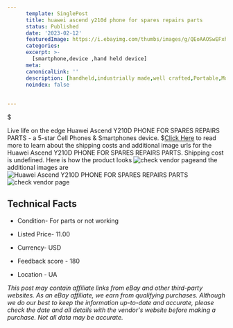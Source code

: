 ```yaml
---
      template: SinglePost
      title: huawei ascend y210d phone for spares repairs parts
      status: Published
      date: '2023-02-12'
      featuredImage: https://i.ebayimg.com/thumbs/images/g/QEoAAOSwEFxh56H0/s-l225.jpg
      categories: 
      excerpt: >-
        [smartphone,device ,hand held device]
      meta:
      canonicalLink: ''
      description: [handheld,industrially made,well crafted,Portable,Mobile,Compact,Convenient,Lightweight,Maneuverable,Man-portable,Miniature,Carriable,Hand-held,Light,Holdable,Transportable,Mobile device,Pocket-sized,On-the-go,Wireless,Cordless,Compact size,Convenient size, smartphone,device ,hand held device]
      noindex: false
      
        
---
```

$

Live life on the edge Huawei Ascend Y210D PHONE FOR SPARES REPAIRS PARTS - a 5-star Cell Phones & Smartphones device.
$[Click Here](https://www.ebay.com/itm/154801919741?hash=item240ae9d6fd%3Ag%3AQEoAAOSwEFxh56H0&mkevt=1&mkcid=1&mkrid=711-53200-19255-0&campid=%253CePNCampaignId%253E&customid=%253CreferenceId%253E&toolid=10049) to read more to learn about the shipping costs and additional image urls for the Huawei Ascend Y210D PHONE FOR SPARES REPAIRS PARTS. Shipping cost is undefined. Here is how the product looks ![check vendor page](https://i.ebayimg.com/thumbs/images/g/QEoAAOSwEFxh56H0/s-l225.jpg)and the additional images are![Huawei Ascend Y210D PHONE FOR SPARES REPAIRS PARTS](https://i.ebayimg.com/images/g/QEoAAOSwEFxh56H0/s-l960.jpg)![check vendor page](https://origin-galleryplus.ebayimg.com/ws/web/154801919741_2_0_1/225x225.jpg,https://origin-galleryplus.ebayimg.com/ws/web/154801919741_3_0_1/225x225.jpg,https://origin-galleryplus.ebayimg.com/ws/web/154801919741_4_0_1/225x225.jpg,https://origin-galleryplus.ebayimg.com/ws/web/154801919741_5_0_1/225x225.jpg,https://origin-galleryplus.ebayimg.com/ws/web/154801919741_6_0_1/225x225.jpg,https://origin-galleryplus.ebayimg.com/ws/web/154801919741_7_0_1/225x225.jpg,https://origin-galleryplus.ebayimg.com/ws/web/154801919741_8_0_1/225x225.jpg,https://origin-galleryplus.ebayimg.com/ws/web/154801919741_9_0_1/225x225.jpg,https://origin-galleryplus.ebayimg.com/ws/web/154801919741_10_0_1/225x225.jpg,https://origin-galleryplus.ebayimg.com/ws/web/154801919741_11_0_1/225x225.jpg)



 ## Technical Facts 



     
      

 - Condition- For parts or not working 


      

 - Listed Price- 11.00 


      

 - Currency- USD 


      

 - Feedback score - 180 


      

 - Location - UA 


      
      

 *_This post may contain affiliate links from eBay and other third-party websites. As an eBay affiliate, we earn from qualifying purchases. Although we do our best to keep the information up-to-date and accurate, please check the date and all details with the vendor's website before making a purchase. Not all data may be accurate._*






